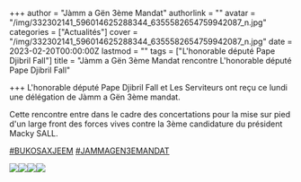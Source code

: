 +++
author = "Jàmm a Gën 3ème Mandat"
authorlink = ""
avatar = "/img/332302141_596014625288344_6355582654759942087_n.jpg"
categories = ["Actualités"]
cover = "/img/332302141_596014625288344_6355582654759942087_n.jpg"
date = 2023-02-20T00:00:00Z
lastmod = ""
tags = ["L'honorable député Pape Djibril Fall"]
title = "Jàmm a Gën 3ème Mandat rencontre L'honorable député Pape Djibril Fall"

+++
L'honorable député Pape Djibril Fall et Les Serviteurs ont reçu ce lundi une délégation de Jàmm a Gën 3ème mandat.

Cette rencontre entre dans le cadre des concertations pour la mise sur pied d'un large front des forces vives contre la 3ème candidature du président Macky SALL.

[#BUKOSAXJEEM](https://www.facebook.com/hashtag/bukosaxjeem?__eep__=6&__cft__%5B0%5D=AZX2J0gswL0qyfB1WciUy5UPeV591aAtnHeB1BuexflzN8HURwcoi84lmb3MBk7ygs4suFwbFk7h2HgwlO3VpMyj-TRFF8rRHnGsomynEcOPsY-DSd4fua5_6Zex1v_SE7ATpCwBqx-M_Zee4hxxwkw_2-hGQIsf76I_jU9hpJN8UqlNOlNKSivREHyaS3IUI1s&__tn__=*NK-R) [#JAMMAGEN3EMANDAT](https://www.facebook.com/hashtag/jammagen3emandat?__eep__=6&__cft__%5B0%5D=AZX2J0gswL0qyfB1WciUy5UPeV591aAtnHeB1BuexflzN8HURwcoi84lmb3MBk7ygs4suFwbFk7h2HgwlO3VpMyj-TRFF8rRHnGsomynEcOPsY-DSd4fua5_6Zex1v_SE7ATpCwBqx-M_Zee4hxxwkw_2-hGQIsf76I_jU9hpJN8UqlNOlNKSivREHyaS3IUI1s&__tn__=*NK-R)

![](/img/332208570_1248018985926675_7054044748634251960_n.jpg)![](/img/332307412_591807902460505_5350564436639001051_n.jpg)![](/img/332183021_3092160787743713_8878883518654344029_n.jpg)![](/img/332302141_596014625288344_6355582654759942087_n.jpg)